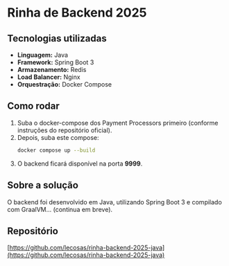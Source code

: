# Rinha de Backend 2025

## Tecnologias utilizadas
- **Linguagem:** Java
- **Framework:** Spring Boot 3
- **Armazenamento:** Redis
- **Load Balancer:** Nginx
- **Orquestração:** Docker Compose

## Como rodar
1. Suba o docker-compose dos Payment Processors primeiro (conforme instruções do repositório oficial).
2. Depois, suba este compose:
   ```sh
   docker compose up --build
   ```
3. O backend ficará disponível na porta **9999**.

## Sobre a solução
O backend foi desenvolvido em Java, utilizando Spring Boot 3 e compilado com GraalVM... (continua em breve).

## Repositório
[https://github.com/lecosas/rinha-backend-2025-java](https://github.com/lecosas/rinha-backend-2025-java)